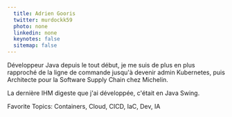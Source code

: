 ```yaml
---
  title: Adrien Gooris
  twitter: murdockk59
  photo: none
  linkedin: none
  keynotes: false
  sitemap: false
---
```

Développeur Java depuis le tout début, je me suis de plus en plus rapproché de la ligne de commande jusqu'à devenir admin Kubernetes, puis Architecte pour la Software Supply Chain chez Michelin.

La dernière IHM digeste que j'ai développée, c'était en Java Swing.

Favorite Topics: Containers, Cloud, CICD, IaC, Dev, IA
